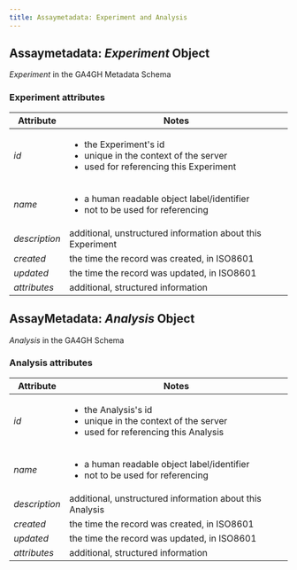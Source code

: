 ```yaml
---
title: Assaymetadata: Experiment and Analysis
---
```


## Assaymetadata: _Experiment_ Object

_Experiment_ in the GA4GH Metadata Schema

### Experiment attributes

Attribute | Notes
------ | ------
*id* | <ul><li>the Experiment's id</li><li>unique in the context of the server</li><li>used for referencing this Experiment</li></ul>
*name* | <ul><li>a human readable object label/identifier</li><li>not to be used for referencing</li></ul>
*description* | additional, unstructured information about this Experiment
*created* | the time the record was created, in ISO8601
*updated* | the time the record was updated, in ISO8601
*attributes* | additional, structured information

## AssayMetadata: *Analysis* Object

_Analysis_ in the GA4GH Schema

### Analysis attributes

Attribute | Notes
--- | ---
*id* | <ul><li>the Analysis's id</li><li>unique in the context of the server</li><li>used for referencing this Analysis</li></ul>
*name* | <ul><li>a human readable object label/identifier</li><li>not to be used for referencing</li></ul>
*description* | additional, unstructured information about this Analysis
*created* | the time the record was created, in ISO8601
*updated* | the time the record was updated, in ISO8601
*attributes* | additional, structured information
